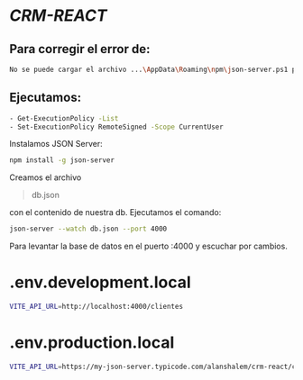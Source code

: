 # _CRM-REACT_
## Para corregir el error de: 
```sh
No se puede cargar el archivo ...\AppData\Roaming\npm\json-server.ps1 porque la ejecución de scripts está deshabilitada en este sistema.
```
## Ejecutamos:
```sh
- Get-ExecutionPolicy -List
- Set-ExecutionPolicy RemoteSigned -Scope CurrentUser
```

Instalamos JSON Server:
```sh
npm install -g json-server
```
Creamos el archivo 

> db.json

con el contenido de nuestra db.
Ejecutamos el comando:
```sh
json-server --watch db.json --port 4000
```
Para levantar la base de datos en el puerto :4000 y escuchar por cambios.

# .env.development.local
```sh
VITE_API_URL=http://localhost:4000/clientes
```
# .env.production.local
```sh
VITE_API_URL=https://my-json-server.typicode.com/alanshalem/crm-react/clientes
```